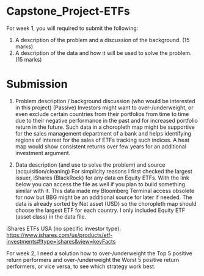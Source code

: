 # Capstone_Project-ETFs
For week 1, you will required to submit the following:

1. A description of the problem and a discussion of the background. (15 marks)
2. A description of the data and how it will be used to solve the problem. (15 marks)

# Submission

1. Problem description / background discussion (who would be interested in this project)
(Passive) Investors might want to over-/underweight, or even exclude certain countries from their portfolios from time to time due to their negative performance in the past and for increased portfolio return in the future.
Such data in a choropleth map might be supportive for the sales management department of a bank and helps identifying regions of interest for the sales of ETFs tracking such indices.  A heat map would show consistent returns over few years for an additional investment argument.

2.	Data description (and use to solve the problem) and source (acquisition/cleaning)
For simplicity reasons I first checked the largest issuer, iShares (BlackRock) for any data on Equity ETFs.
With the link below you can access the file as well if you plan to build something similar with it. This data made my Bloomberg Terminal access obsolete for now but BBG might be an additional source for later if needed.
The data is already sorted by Net asset (USD) so the choropleth map should choose the largest ETF for each country. I only included Equity ETF (asset class) in the data file.

iShares ETFs USA (no specific investor type): 
https://www.ishares.com/us/products/etf-investments#!type=ishares&view=keyFacts

For week 2, I need a solution how to over-/underweight the Top 5 positive return performers and over-/underweight the Worst 5 positive return performers, or vice versa, to see which strategy work best.
